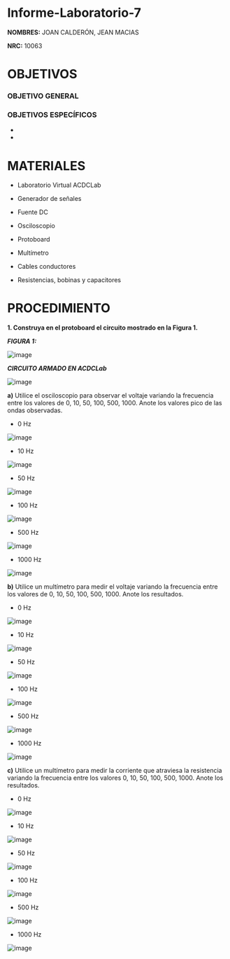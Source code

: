 # Informe-Laboratorio-7

**NOMBRES:** JOAN CALDERÓN, JEAN MACIAS

**NRC:** 10063

# **OBJETIVOS**

### **OBJETIVO GENERAL**

### **OBJETIVOS ESPECÍFICOS**

* 

*

# **MATERIALES**

* Laboratorio Virtual ACDCLab

* Generador de señales

* Fuente DC

* Osciloscopio

* Protoboard

* Multímetro

* Cables conductores

* Resistencias, bobinas y capacitores

# **PROCEDIMIENTO**

**1. Construya en el protoboard el circuito mostrado en la Figura 1.**

***FIGURA 1:***

![image](https://user-images.githubusercontent.com/116774235/217982009-f376e51d-5aa6-405a-9254-c28deacbbf40.png)

***CIRCUITO ARMADO EN ACDCLab***

![image](https://user-images.githubusercontent.com/116774235/218029249-4770f9d3-017c-4127-ae47-4a63d973a9ef.png)

**a)** Utilice el osciloscopio para observar el voltaje  variando la frecuencia entre los valores de 0, 10, 50, 100, 500, 1000. Anote los valores pico de las ondas observadas.

* 0 Hz

![image](https://user-images.githubusercontent.com/116774235/218088818-31a4b5ae-9e14-4f58-af4c-01e5ae4cb1bf.png)

* 10 Hz

![image](https://user-images.githubusercontent.com/116774235/218087431-052f7d62-eb67-43bc-9459-fc1b4f21a711.png)

* 50 Hz

![image](https://user-images.githubusercontent.com/116774235/218087686-2f0ba7a3-1abd-490f-8d0a-c78b98f625b2.png)

* 100 Hz 

![image](https://user-images.githubusercontent.com/116774235/218088012-73da0e75-8d6f-4c98-ba97-a7af3a79d59c.png)

* 500 Hz 

![image](https://user-images.githubusercontent.com/116774235/218088251-22d61919-b13f-491f-9786-228bcda40fff.png)

* 1000 Hz

![image](https://user-images.githubusercontent.com/116774235/218088417-5c6b2c19-8ac8-4877-bc84-98442309901a.png)

**b)** Utilice un multímetro para medir el voltaje  variando la frecuencia entre los valores de 0, 10, 50, 100, 500, 1000. Anote los resultados.

* 0 Hz

![image](https://user-images.githubusercontent.com/116774235/218091531-8de577fa-c943-4fb0-9351-1ca4909e34e2.png)

* 10 Hz

![image](https://user-images.githubusercontent.com/116774235/218091489-be6bc305-8889-4251-900a-62f23d28b588.png)

* 50 Hz

![image](https://user-images.githubusercontent.com/116774235/218091402-01daba17-1aa1-46b8-a199-3bf6dd1a33fc.png)

* 100 Hz

![image](https://user-images.githubusercontent.com/116774235/218091329-0d408d7f-c926-43d2-b703-1fb17cbcd064.png)

* 500 Hz

![image](https://user-images.githubusercontent.com/116774235/218091266-c4cb2c9c-344e-4f0e-a9e2-d876e8f8cc7b.png)

* 1000 Hz

![image](https://user-images.githubusercontent.com/116774235/218091188-034eb935-02b8-49c1-966a-df3b856e10e0.png)

**c)** Utilice un multímetro para medir la corriente que atraviesa la resistencia variando la frecuencia entre los valores 0, 10, 50, 100, 500, 1000. Anote los resultados.

* 0 Hz

![image](https://user-images.githubusercontent.com/116774235/218092309-608ed5a8-17f7-4969-9875-40407ee1e248.png)

* 10 Hz

![image](https://user-images.githubusercontent.com/116774235/218092413-f9f65e41-8f8f-4330-a8e3-b32434301330.png)

* 50 Hz

![image](https://user-images.githubusercontent.com/116774235/218092512-493fe196-59ba-46f2-9b05-d1d0d7b691d5.png)

* 100 Hz

![image](https://user-images.githubusercontent.com/116774235/218092578-98c2012a-89c0-4a5d-9fc5-0ccd40d089a1.png)

* 500 Hz

![image](https://user-images.githubusercontent.com/116774235/218092680-1514de21-2964-4666-96ee-c90e2b2e45c6.png)

* 1000 Hz

![image](https://user-images.githubusercontent.com/116774235/218092824-bc3289e1-fd47-4da5-b4cf-952422e89c78.png)
